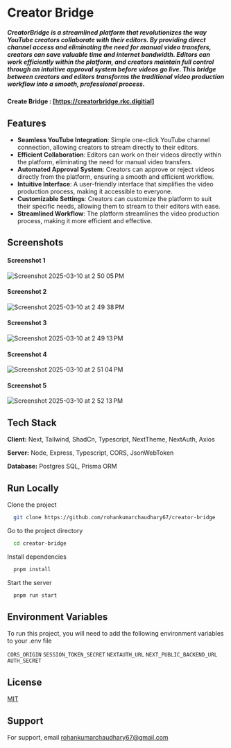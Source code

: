 # **Creator Bridge**

##### CreatorBridge is a streamlined platform that revolutionizes the way YouTube creators collaborate with their editors. By providing direct channel access and eliminating the need for manual video transfers, creators can save valuable time and internet bandwidth. Editors can work efficiently within the platform, and creators maintain full control through an intuitive approval system before videos go live. This bridge between creators and editors transforms the traditional video production workflow into a smooth, professional process.

#### Create Bridge : [https://creatorbridge.rkc.digitial]

## Features

- **Seamless YouTube Integration**: Simple one-click YouTube channel connection, allowing creators to stream directly to their editors.
- **Efficient Collaboration**: Editors can work on their videos directly within the platform, eliminating the need for manual video transfers.
- **Automated Approval System**: Creators can approve or reject videos directly from the platform, ensuring a smooth and efficient workflow.
- **Intuitive Interface**: A user-friendly interface that simplifies the video production process, making it accessible to everyone.
- **Customizable Settings**: Creators can customize the platform to suit their specific needs, allowing them to stream to their editors with ease.
- **Streamlined Workflow**: The platform streamlines the video production process, making it more efficient and effective.

## Screenshots

#### **Screenshot 1**

![Screenshot 2025-03-10 at 2 50 05 PM](https://github.com/user-attachments/assets/5a86e5a5-d986-4f7b-8714-cfbf1a36e42d)

#### **Screenshot 2**

![Screenshot 2025-03-10 at 2 49 38 PM](https://github.com/user-attachments/assets/1f29e06b-a56b-4ad2-8466-3b758e672fd7)

#### **Screenshot 3**

![Screenshot 2025-03-10 at 2 49 13 PM](https://github.com/user-attachments/assets/b9f05587-7b98-4d62-ac53-7dc03b2030ff)

#### **Screenshot 4**

![Screenshot 2025-03-10 at 2 51 04 PM](https://github.com/user-attachments/assets/d11095c4-fd76-4cb8-92c1-8561ee7f26cc)

#### **Screenshot 5**

![Screenshot 2025-03-10 at 2 52 13 PM](https://github.com/user-attachments/assets/8001a042-5f82-4e16-942e-f5dbe2578599)

## Tech Stack

**Client:** Next, Tailwind, ShadCn, Typescript, NextTheme, NextAuth, Axios

**Server:** Node, Express, Typescript, CORS, JsonWebToken

**Database:** Postgres SQL, Prisma ORM

## Run Locally

Clone the project

```bash
  git clone https://github.com/rohankumarchaudhary67/creator-bridge
```

Go to the project directory

```bash
  cd creator-bridge
```

Install dependencies

```bash
  pnpm install
```

Start the server

```bash
  pnpm run start
```

## Environment Variables

To run this project, you will need to add the following environment variables to your .env file

`CORS_ORIGIN`
`SESSION_TOKEN_SECRET`
`NEXTAUTH_URL`
`NEXT_PUBLIC_BACKEND_URL`
`AUTH_SECRET`

## License

[MIT](https://choosealicense.com/licenses/mit/)

## Support

For support, email rohankumarchaudhary67@gmail.com
